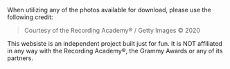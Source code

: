 When utilizing any of the photos available for download, please use the following credit:
 
> Courtesy of the Recording Academy® / Getty Images © 2020



This websiste is an independent project built just for fun.
It is NOT affiliated in any way with the Recording Academy®, the Grammy Awards or any of its partners.